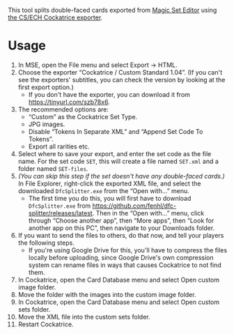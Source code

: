 This tool splits double-faced cards exported from [Magic Set Editor](https://magicseteditor.boards.net/) using [the CS/ECH Cockatrice exporter](https://tinyurl.com/szb78x6).

# Usage

1. In MSE, open the File menu and select Export → HTML.
2. Choose the exporter “Cockatrice / Custom Standard 1.04”. (If you can't see the exporters' subtitles, you can check the version by looking at the first export option.)
    * If you don't have the exporter, you can download it from <https://tinyurl.com/szb78x6>.
3. The recommended options are:
    * “Custom” as the Cockatrice Set Type.
    * JPG images.
    * Disable “Tokens In Separate XML” and “Append Set Code To Tokens”.
    * Export all rarities etc.
4. Select where to save your export, and enter the set code as the file name. For the set code `SET`, this will create a file named `SET.xml` and a folder named `SET-files`.
5. *(You can skip this step if the set doesn't have any double-faced cards.)* In File Explorer, right-click the exported XML file, and select the downloaded `DfcSplitter.exe` from the “Open with…” menu.
    * The first time you do this, you will first have to download `DfcSplitter.exe` from <https://github.com/fenhl/dfc-splitter/releases/latest>. Then in the “Open with…” menu, click through “Choose another app”, then “More apps”, then “Look for another app on this PC”, then navigate to your Downloads folder.
6. If you want to send the files to others, do that now, and tell your players the following steps.
    * If you're using Google Drive for this, you'll have to compress the files locally before uploading, since Google Drive's own compression system can rename files in ways that causes Cockatrice to not find them.
7. In Cockatrice, open the Card Database menu and select Open custom image folder.
8. Move the folder with the images into the custom image folder.
9. In Cockatrice, open the Card Database menu and select Open custom sets folder.
10. Move the XML file into the custom sets folder.
11. Restart Cockatrice.
